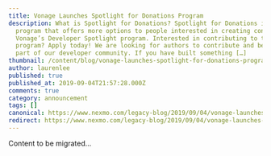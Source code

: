 ```yaml
---
title: Vonage Launches Spotlight for Donations Program
description: What is Spotlight for Donations? Spotlight for Donations is a new
  program that offers more options to people interested in creating content for
  Vonage’s Developer Spotlight program. Interested in contributing to the
  program? Apply today! We are looking for authors to contribute and become a
  part of our developer community. If you have built something […]
thumbnail: /content/blog/vonage-launches-spotlight-for-donations-program-dr/Elevate_Spotlight-for-donations.png
author: laurenlee
published: true
published_at: 2019-09-04T21:57:28.000Z
comments: true
category: announcement
tags: []
canonical: https://www.nexmo.com/legacy-blog/2019/09/04/vonage-launches-spotlight-for-donations-program-dr
redirect: https://www.nexmo.com/legacy-blog/2019/09/04/vonage-launches-spotlight-for-donations-program-dr
---
```


Content to be migrated...
